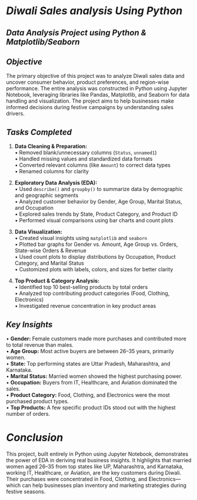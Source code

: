 # ***Diwali Sales analysis Using Python***   
## ***Data Analysis Project using Python & Matplotlib/Seaborn***  
## ***Objective***  
The primary objective of this project was to analyze Diwali sales data and uncover consumer behavior, product preferences, and region-wise performance. The entire analysis was constructed in Python using Jupyter Notebook, leveraging libraries like Pandas, Matplotlib, and Seaborn for data handling and visualization. The project aims to help businesses make informed decisions during festive campaigns by understanding sales drivers.  

## ***Tasks Completed***  
1. **Data Cleaning & Preparation:**    
   • Removed blank/unnecessary columns (`Status`, `unnamed1`)    
   • Handled missing values and standardized data formats    
   • Converted relevant columns (like `Amount`) to correct data types    
   • Renamed columns for clarity
   
3. **Exploratory Data Analysis (EDA):**  
   • Used `describe()` and `groupby()` to summarize data by demographic and geographic segments  
   • Analyzed customer behavior by Gender, Age Group, Marital Status, and Occupation    
   • Explored sales trends by State, Product Category, and Product ID    
   • Performed visual comparisons using bar charts and count plots    

4. **Data Visualization:**  
   • Created visual insights using `matplotlib` and `seaborn`    
   • Plotted bar graphs for Gender vs. Amount, Age Group vs. Orders, State-wise Orders & Revenue    
   • Used count plots to display distributions by Occupation, Product Category, and Marital Status    
   • Customized plots with labels, colors, and sizes for better clarity   

5. **Top Product & Category Analysis:**  
   • Identified top 10 best-selling products by total orders    
   • Analyzed top contributing product categories (Food, Clothing, Electronics)    
   • Investigated revenue concentration in key product areas    
 
## ***Key Insights***    
• **Gender:** Female customers made more purchases and contributed more to total revenue than males.   
• **Age Group:** Most active buyers are between 26–35 years, primarily women.    
• **State:** Top performing states are Uttar Pradesh, Maharashtra, and Karnataka.    
• **Marital Status:** Married women showed the highest purchasing power.    
• **Occupation:** Buyers from IT, Healthcare, and Aviation dominated the sales.    
• **Product Category:** Food, Clothing, and Electronics were the most purchased product types.    
• **Top Products:** A few specific product IDs stood out with the highest number of orders.  

# ***Conclusion***
This project, built entirely in Python using Jupyter Notebook, demonstrates the power of EDA in deriving real business insights. It highlights that married women aged 26–35 from top states like UP, Maharashtra, and Karnataka, working IT, Healthcare, or Aviation, are the key customers during Diwali. Their purchases were concentrated in Food, Clothing, and Electronics—which can help businesses plan inventory and marketing strategies during festive seasons.  
